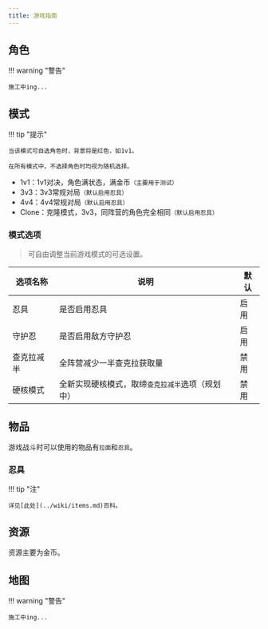 ```yaml
---
title: 游戏指南
---
```


## 角色

!!! warning "警告"

    施工中ing...

## 模式

!!! tip "提示"

    当该模式可自选角色时，背景将是红色，如1v1。

    在所有模式中，不选择角色时均视为随机选择。

- 1v1：1v1对决，角色满状态，满金币`（主要用于测试）`
- 3v3：3v3常规对局`（默认启用忍具）`
- 4v4：4v4常规对局`（默认启用忍具）`
- Clone：克隆模式，3v3，同阵营的角色完全相同`（默认启用忍具）`

### 模式选项

> 可自由调整当前游戏模式的可选设置。

| 选项名称   | 说明                                             | 默认 |
| ---------- | ------------------------------------------------ | ---- |
| 忍具       | 是否启用忍具                                     | 启用 |
| 守护忍     | 是否启用敌方守护忍                               | 启用 |
| 查克拉减半 | 全阵营减少一半查克拉获取量                       | 禁用 |
| 硬核模式   | 全新实现硬核模式，取缔`查克拉减半`选项（规划中） | 禁用 |

## 物品

游戏战斗时可以使用的物品有`拉面`和`忍具`。

### 忍具

!!! tip "注"

    详见[此处](../wiki/items.md)百科。

## 资源

资源主要为金币。

## 地图

!!! warning "警告"

    施工中ing...
